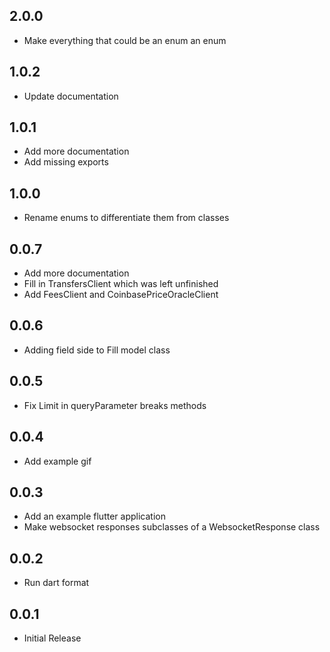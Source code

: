 ## 2.0.0
- Make everything that could be an enum an enum

## 1.0.2
- Update documentation

## 1.0.1
- Add more documentation
- Add missing exports

## 1.0.0
- Rename enums to differentiate them from classes

## 0.0.7
- Add more documentation
- Fill in TransfersClient which was left unfinished
- Add FeesClient and CoinbasePriceOracleClient

## 0.0.6
- Adding field side to Fill model class

## 0.0.5
- Fix Limit in queryParameter breaks methods

## 0.0.4
- Add example gif

## 0.0.3
- Add an example flutter application
- Make websocket responses subclasses of a WebsocketResponse class

## 0.0.2
- Run dart format

## 0.0.1
- Initial Release
